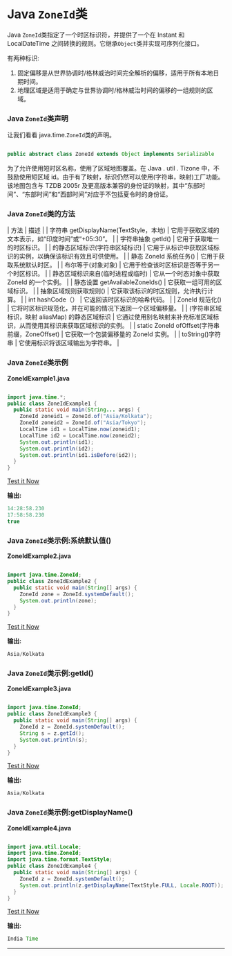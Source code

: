 # Java `ZoneId`类



Java `ZoneId`类指定了一个时区标识符，并提供了一个在 Instant 和 LocalDateTime 之间转换的规则。它继承`Object`类并实现可序列化接口。

有两种标识:

1.  固定偏移是从世界协调时/格林威治时间完全解析的偏移，适用于所有本地日期时间。
2.  地理区域是适用于确定与世界协调时/格林威治时间的偏移的一组规则的区域。

### Java `ZoneId`类声明

让我们看看 java.time.`ZoneId`类的声明。

```java

public abstract class ZoneId extends Object implements Serializable

```

为了允许使用短时区名称，使用了区域地图覆盖。在 Java . util . Tizone 中，不鼓励使用短区域 id。由于有了映射，标识仍然可以使用(字符串，映射)工厂功能。该地图包含与 TZDB 2005r 及更高版本兼容的身份证的映射，其中“东部时间”、“东部时间”和“西部时间”对应于不包括夏令时的身份证。

### Java `ZoneId`类的方法

| 方法 | 描述 |
| 字符串 getDisplayName(TextStyle，本地) | 它用于获取区域的文本表示，如“印度时间”或“+05:30”。 |
| 字符串抽象 getId() | 它用于获取唯一的时区标识。 |
| 的静态区域标识(字符串区域标识) | 它用于从标识中获取区域标识的实例，以确保该标识有效且可供使用。 |
| 静态 ZoneId 系统任务() | 它用于获取系统默认时区。 |
| 布尔等于(对象对象) | 它用于检查该时区标识是否等于另一个时区标识。 |
| 静态区域标识来自(临时进程或临时) | 它从一个时态对象中获取 ZoneId 的一个实例。 |
| 静态设置 <string>getAvailableZoneIds()</string> | 它获取一组可用的区域标识。 |
| 抽象区域规则获取规则() | 它获取该标识的时区规则，允许执行计算。 |
| int hashCode（） | 它返回该时区标识的哈希代码。 |
| ZoneId 规范化() | 它将时区标识规范化，并在可能的情况下返回一个区域偏移量。 |
| (字符串区域标识，映射 <string>aliasMap)</string> 的静态区域标识 | 它通过使用别名映射来补充标准区域标识，从而使用其标识来获取区域标识的实例。 |
| static ZoneId ofOffset(字符串前缀，ZoneOffset) | 它获取一个包装偏移量的 ZoneId 实例。 |
| toString()字符串 | 它使用标识将该区域输出为字符串。 |

### Java `ZoneId`类示例

**ZoneIdExample1.java**

```java

import java.time.*;
public class ZoneIdExample1 {
  public static void main(String... args) {
    ZoneId zoneid1 = ZoneId.of("Asia/Kolkata");
    ZoneId zoneid2 = ZoneId.of("Asia/Tokyo");
    LocalTime id1 = LocalTime.now(zoneid1);
    LocalTime id2 = LocalTime.now(zoneid2);
    System.out.println(id1);
    System.out.println(id2);
    System.out.println(id1.isBefore(id2));  
  }
}

```

[Test it Now](https://compiler.javatpoint.com/opr/test.jsp?filename=ZoneIdExample1)

**输出:**

```java
14:28:58.230
17:58:58.230
true

```

### Java `ZoneId`类示例:系统默认值()

**ZoneIdExample2.java**

```java

import java.time.ZoneId;
public class ZoneIdExample2 {
  public static void main(String[] args) {
    ZoneId zone = ZoneId.systemDefault();   
    System.out.println(zone);
  } 	
}

```

[Test it Now](https://compiler.javatpoint.com/opr/test.jsp?filename=ZoneIdExample2)

**输出:**

```java
Asia/Kolkata

```

### Java `ZoneId`类示例:getId()

**ZoneIdExample3.java**

```java

import java.time.ZoneId;
public class ZoneIdExample3 {
  public static void main(String[] args) {
    ZoneId z = ZoneId.systemDefault();
    String s = z.getId();
    System.out.println(s);
  } 
}

```

[Test it Now](https://compiler.javatpoint.com/opr/test.jsp?filename=ZoneIdExample3)

**输出:**

```java
Asia/Kolkata

```

### Java `ZoneId`类示例:getDisplayName()

**ZoneIdExample4.java**

```java

import java.util.Locale;
import java.time.ZoneId;
import java.time.format.TextStyle;
public class ZoneIdExample4 {
  public static void main(String[] args) {
    ZoneId z = ZoneId.systemDefault();
    System.out.println(z.getDisplayName(TextStyle.FULL, Locale.ROOT));
  } 
}

```

[Test it Now](https://compiler.javatpoint.com/opr/test.jsp?filename=ZoneIdExample4)

**输出:**

```java
India Time

```

* * *